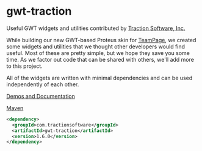 gwt-traction
============

Useful GWT widgets and utilities contributed by [Traction Software, Inc.](http://tractionsoftware.com)

While building our new GWT-based Proteus skin for [TeamPage](http://tractionsoftware.com), we created some widgets and utilities that we thought other developers would find useful. Most of these are pretty simple, but we hope they save you some time. As we factor out code that can be shared with others, we'll add more to this project.

All of the widgets are written with minimal dependencies and can be used independently of each other.

[Demos and Documentation](http://tractionsoftware.github.io/gwt-traction/)

[Maven](http://search.maven.org/#search%7Cga%7C1%7Cgwt-traction)

```xml
<dependency>
  <groupId>com.tractionsoftware</groupId>
  <artifactId>gwt-traction</artifactId>
  <version>1.6.0</version>
</dependency>
```
